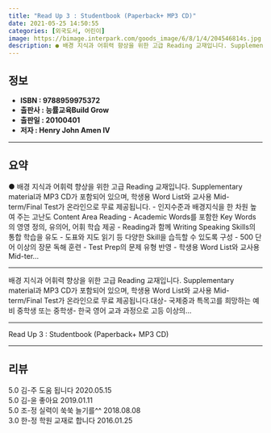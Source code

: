 ```yaml
---
title: "Read Up 3 : Studentbook (Paperback+ MP3 CD)"
date: 2021-05-25 14:50:55
categories: [외국도서, 어린이]
image: https://bimage.interpark.com/goods_image/6/8/1/4/204546814s.jpg
description: ● 배경 지식과 어휘력 향상을 위한 고급 Reading 교재입니다. Supplementary material과 MP3 CD가 포함되어 있으며, 학생용 Word List와 교사용 Mid-term/Final Test가 온라인으로 무료 제공됩니다. - 인지수준과 배경지식을 한 차원 높여
---
```


## **정보**

- **ISBN : 9788959975372**
- **출판사 : 능률교육Build Grow**
- **출판일 : 20100401**
- **저자 : Henry John Amen IV**

------



## **요약**

●  배경 지식과 어휘력 향상을 위한 고급 Reading 교재입니다. Supplementary material과 MP3 CD가 포함되어 있으며, 학생용 Word List와 교사용 Mid-term/Final Test가 온라인으로 무료 제공됩니다.  - 인지수준과 배경지식을 한 차원 높여 주는 고난도 Content Area Reading - Academic Words를 포함한 Key Words의 영영 정의, 유의어, 어휘 학습 제공 - Reading과 함께 Writing  Speaking Skills의 통합 학습을 유도 - 도표와 지도 읽기 등 다양한 Skill을 습득할 수 있도록 구성 - 500 단어 이상의 장문 독해 훈련 - Test Prep의 문제 유형 반영 - 학생용 Word List와 교사용 Mid-ter...

------

배경 지식과 어휘력 향상을 위한 고급 Reading 교재입니다. Supplementary material과 MP3 CD가 포함되어 있으며, 학생용 Word List와 교사용 Mid-term/Final Test가 온라인으로 무료 제공됩니다.대상- 국제중과 특목고를 희망하는 예비 중학생 또는 중학생- 한국 영어 교과 과정으로 고등 이상의... 

------


Read Up 3 : Studentbook (Paperback+ MP3 CD) 

------


## **리뷰** 

5.0 김-주 도움 됩니다 2020.05.15 <br/>5.0 김-윤 좋아요 2019.01.11 <br/>5.0 조-정 실력이 쑥쑥 늘기를^^ 2018.08.08 <br/>3.0 한-정 학원 교재로 합니다 2016.01.25 <br/>